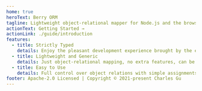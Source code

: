 ```yaml
---
home: true
heroText: Berry ORM
tagline: Lightweight object-relational mapper for Node.js and the browser.
actionText: Getting Started →
actionLink: ./guide/introduction
features:
  - title: Strictly Typed
    details: Enjoy the pleasant development experience brought by the extremely strict types, and maximize the advantages of TypeScript.
  - title: Lightweight and Generic
    details: Just object-relational mapping, no extra features, can be used in any scenario.
  - title: Easy to Use
    details: Full control over object relations with simple assignments and calls.
footer: Apache-2.0 Licensed | Copyright © 2021-present Charles Gu
---
```

